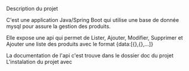 Description du projet

C'est une application Java/Spring Boot qui utilise une base de donnée mysql pour assure la gestion des produits.

Elle expose une api qui permet de Lister, Ajouter, Modifier, Supprimer et Ajouter une liste des produits avec le format {data:[{},{},...]} 

La documentation de l'api c'est trouve dans le dossier doc du projet
L'instalation du projet avec 

